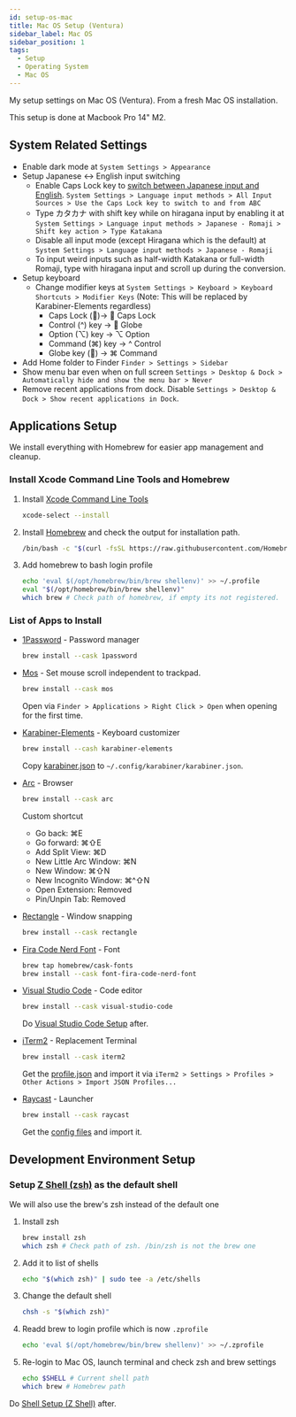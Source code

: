 ```yaml
---
id: setup-os-mac
title: Mac OS Setup (Ventura)
sidebar_label: Mac OS
sidebar_position: 1
tags:
  - Setup
  - Operating System
  - Mac OS
---
```


My setup settings on Mac OS (Ventura). From a fresh Mac OS installation.

This setup is done at Macbook Pro 14" M2.

## System Related Settings

- Enable dark mode at `System Settings > Appearance`
- Setup Japanese <-> English input switching
  - Enable Caps Lock key to [switch between Japanese input and English](https://support.apple.com/en-euro/guide/mac-help/mchl84525d76/mac). `System Settings > Language input methods > All Input Sources > Use the Caps Lock key to switch to and from ABC`
  - Type カタカナ with shift key while on hiragana input by enabling it at `System Settings > Language input methods > Japanese - Romaji > Shift key action > Type Katakana`
  - Disable all input mode (except Hiragana which is the default) at `System Settings > Language input methods > Japanese - Romaji`
  - To input weird inputs such as half-width Katakana or full-width Romaji, type with hiragana input and scroll up during the conversion.
- Setup keyboard
  - Change modifier keys at `System Settings > Keyboard > Keyboard Shortcuts > Modifier Keys` (Note: This will be replaced by Karabiner-Elements regardless)
    - Caps Lock (󰘲)-> 󰘲 Caps Lock
    - Control (^) key ->  Globe
    - Option (⌥) key -> ⌥ Option
    - Command (⌘) key -> ^ Control
    - Globe key () -> ⌘ Command
- Add Home folder to Finder `Finder > Settings > Sidebar`
- Show menu bar even when on full screen `Settings > Desktop & Dock > Automatically hide and show the menu bar > Never`
- Remove recent applications from dock. Disable `Settings > Desktop & Dock > Show recent applications in Dock`.

## Applications Setup

We install everything with Homebrew for easier app management and cleanup.

### Install Xcode Command Line Tools and Homebrew

1. Install [Xcode Command Line Tools](https://www.manpagez.com/man/1/xcode-select/)
   ```bash
   xcode-select --install
   ```
2. Install [Homebrew](https://brew.sh/) and check the output for installation path.
   ```bash
   /bin/bash -c "$(curl -fsSL https://raw.githubusercontent.com/Homebrew/install/HEAD/install.sh)"
   ```
3. Add homebrew to bash login profile

   ```bash
   echo 'eval $(/opt/homebrew/bin/brew shellenv)' >> ~/.profile
   eval "$(/opt/homebrew/bin/brew shellenv)"
   which brew # Check path of homebrew, if empty its not registered.
   ```

### List of Apps to Install

- [1Password](https://1password.com/) - Password manager
  ```bash
  brew install --cask 1password
  ```
- [Mos](https://mos.caldis.me/) - Set mouse scroll independent to trackpad.
  ```bash
  brew install --cask mos
  ```
  Open via `Finder > Applications > Right Click > Open` when opening for the first time.
- [Karabiner-Elements](https://karabiner-elements.pqrs.org/) - Keyboard customizer

  ```bash
  brew install --cash karabiner-elements
  ```

  Copy [karabiner.json](./config/karabiner.md) to `~/.config/karabiner/karabiner.json`.

- [Arc](https://arc.net/) - Browser

  ```bash
  brew install --cask arc
  ```

  Custom shortcut

  - Go back: ⌘E
  - Go forward: ⌘⇧E
  - Add Split View: ⌘D
  - New Little Arc Window: ⌘N
  - New Window: ⌘⇧N
  - New Incognito Window: ⌘^⇧N
  - Open Extension: Removed
  - Pin/Unpin Tab: Removed

- [Rectangle](https://rectangleapp.com/) - Window snapping
  ```bash
  brew install --cask rectangle
  ```
- [Fira Code Nerd Font](https://www.nerdfonts.com/font-downloads) - Font

  ```bash
  brew tap homebrew/cask-fonts
  brew install --cask font-fira-code-nerd-font
  ```

- [Visual Studio Code](https://code.visualstudio.com/) - Code editor

  ```bash
  brew install --cask visual-studio-code
  ```

  Do [Visual Studio Code Setup](app-vscode.md) after.

- [iTerm2](https://iterm2.com/) - Replacement Terminal

  ```bash
  brew install --cask iterm2
  ```

  Get the [profile.json](./config/iterm.md) and import it via `iTerm2 > Settings > Profiles > Other Actions > Import JSON Profiles...`

- [Raycast](https://www.raycast.com/) - Launcher
  ```bash
  brew install --cask raycast
  ```
  Get the [config files](https://github.com/Selubi/selubi.github.io/blob/main/config/Raycast.rayconfig) and import it.

## Development Environment Setup

### Setup [Z Shell (zsh)](https://zsh.sourceforge.io/) as the default shell

We will also use the brew's zsh instead of the default one

1. Install zsh
   ```bash
   brew install zsh
   which zsh # Check path of zsh. /bin/zsh is not the brew one
   ```
2. Add it to list of shells
   ```bash
   echo "$(which zsh)" | sudo tee -a /etc/shells
   ```
3. Change the default shell
   ```bash
   chsh -s "$(which zsh)"
   ```
4. Readd brew to login profile which is now `.zprofile`
   ```bash
   echo 'eval $(/opt/homebrew/bin/brew shellenv)' >> ~/.zprofile
   ```
5. Re-login to Mac OS, launch terminal and check zsh and brew settings
   ```bash
   echo $SHELL # Current shell path
   which brew # Homebrew path
   ```

Do [Shell Setup (Z Shell)](./env-zsh.md) after.
